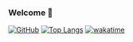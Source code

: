 ### Welcome 👋

[![GitHub](https://img.shields.io/badge/dynamic/json?logo=github&label=GitHub&labelColor=495867&color=495867&query=%24.data.totalSubs&url=https%3A%2F%2Fapi.spencerwoo.com%2Fsubstats%2F%3Fsource%3Dgithub%26queryKey%3Dhayschan&style=flat-square)](https://github.com/xhj2501)
[![Top Langs](https://github-readme-stats.vercel.app/api/top-langs/?username=anuraghazra)](https://github.com/xhj2501/github-readme-stats)
[![wakatime](https://wakatime.com/badge/user/d582cff4-71c0-49d7-b155-a401b1bb9c56.svg)](https://wakatime.com/@d582cff4-71c0-49d7-b155-a401b1bb9c56)
